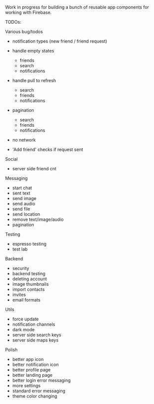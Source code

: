 Work in progress for building a bunch of reusable app components for working with Firebase.

TODOs:

Various bug/todos
- notification types (new friend / friend request)
- handle empty states
    - friends
    - search
    - notifications

- handle pull to refresh
    - search
    - friends
    - notifications

- pagination
    - search
    - friends
    - notifications

- no network
- 'Add friend' checks if request sent

Social
- server side friend cnt

Messaging
- start chat
- sent text
- send image
- send audio
- send file
- send location
- remove text/image/audio
- pagination

Testing
- espresso testing
- test lab

Backend
- security
- backend testing
- deleting account
- image thumbnails
- import contacts
- invites
- email formats

Utils
- force update
- notification channels
- dark mode
- server side search keys
- server side maps keys

Polish
- better app icon
- better notification icon
- better profile page
- better landing page
- better login error messaging
- more settings
- standard error messaging
- theme color changing